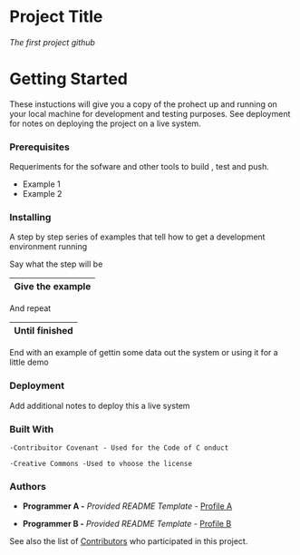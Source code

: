# Project Title
###### The first project github
# Getting Started
These instuctions will give you a copy of the prohect up and running on your local machine for development and testing purposes. See deployment for notes on deploying the project on a live system.

### Prerequisites

Requeriments for the sofware and other tools to build , test and push.
 - Example 1
 - Example 2

 ### Installing
 A step by step series of examples that tell how to get a development environment running
 
 Say what the step will be

|Give the example|
|- |

And repeat

|Until finished|
|-|

End with an example of gettin some data out the system or using it for a little demo

### Deployment

Add additional notes to deploy this a live system

### Built With 

    ·Contribuitor Covenant - Used for the Code of C onduct 
    
    ·Creative Commons -Used to vhoose the license 

### Authors

- **Programmer A -** *Provided README Template -*
[Profile A](https://github.com/Benja022)

- **Programmer B -**  *Provided README Template -*
[Profile B](https://github.com/DanielVallejo90)

See also the list of 
[Contributors](https://github.com/Benja022/todo-list/blob/main)
who participated in this project.
    